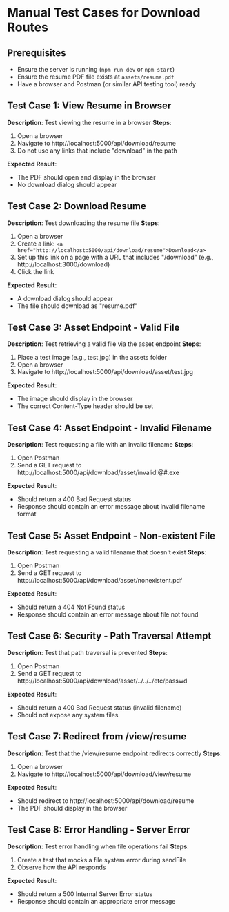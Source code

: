 # Manual Test Cases for Download Routes

## Prerequisites
- Ensure the server is running (`npm run dev` or `npm start`)
- Ensure the resume PDF file exists at `assets/resume.pdf`
- Have a browser and Postman (or similar API testing tool) ready

## Test Case 1: View Resume in Browser
**Description**: Test viewing the resume in a browser
**Steps**:
1. Open a browser
2. Navigate to http://localhost:5000/api/download/resume
3. Do not use any links that include "download" in the path

**Expected Result**:
- The PDF should open and display in the browser
- No download dialog should appear

## Test Case 2: Download Resume
**Description**: Test downloading the resume file
**Steps**:
1. Open a browser
2. Create a link: `<a href="http://localhost:5000/api/download/resume">Download</a>`
3. Set up this link on a page with a URL that includes "/download" (e.g., http://localhost:3000/download)
4. Click the link

**Expected Result**:
- A download dialog should appear
- The file should download as "resume.pdf"

## Test Case 3: Asset Endpoint - Valid File
**Description**: Test retrieving a valid file via the asset endpoint
**Steps**:
1. Place a test image (e.g., test.jpg) in the assets folder
2. Open a browser
3. Navigate to http://localhost:5000/api/download/asset/test.jpg

**Expected Result**:
- The image should display in the browser
- The correct Content-Type header should be set

## Test Case 4: Asset Endpoint - Invalid Filename
**Description**: Test requesting a file with an invalid filename
**Steps**:
1. Open Postman
2. Send a GET request to http://localhost:5000/api/download/asset/invalid!@#.exe

**Expected Result**:
- Should return a 400 Bad Request status
- Response should contain an error message about invalid filename format

## Test Case 5: Asset Endpoint - Non-existent File
**Description**: Test requesting a valid filename that doesn't exist
**Steps**:
1. Open Postman
2. Send a GET request to http://localhost:5000/api/download/asset/nonexistent.pdf

**Expected Result**:
- Should return a 404 Not Found status
- Response should contain an error message about file not found

## Test Case 6: Security - Path Traversal Attempt
**Description**: Test that path traversal is prevented
**Steps**:
1. Open Postman
2. Send a GET request to http://localhost:5000/api/download/asset/../../../etc/passwd

**Expected Result**:
- Should return a 400 Bad Request status (invalid filename)
- Should not expose any system files

## Test Case 7: Redirect from /view/resume
**Description**: Test that the /view/resume endpoint redirects correctly
**Steps**:
1. Open a browser
2. Navigate to http://localhost:5000/api/download/view/resume

**Expected Result**:
- Should redirect to http://localhost:5000/api/download/resume
- The PDF should display in the browser

## Test Case 8: Error Handling - Server Error
**Description**: Test error handling when file operations fail
**Steps**:
1. Create a test that mocks a file system error during sendFile
2. Observe how the API responds

**Expected Result**:
- Should return a 500 Internal Server Error status
- Response should contain an appropriate error message
